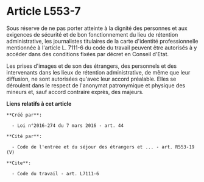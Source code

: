 # Article L553-7

Sous réserve de ne pas porter atteinte à la dignité des personnes et aux exigences de sécurité et de bon fonctionnement du
lieu de rétention administrative, les journalistes titulaires de la carte d'identité professionnelle mentionnée à l'article
L. 7111-6 du code du travail peuvent être autorisés à y accéder dans des conditions fixées par décret en Conseil d'Etat.

Les prises d'images et de son des étrangers, des personnels et des intervenants dans les lieux de rétention administrative,
de même que leur diffusion, ne sont autorisées qu'avec leur accord préalable. Elles se déroulent dans le respect de
l'anonymat patronymique et physique des mineurs et, sauf accord contraire exprès, des majeurs.

**Liens relatifs à cet article**

	**Créé par**:

	  - Loi n°2016-274 du 7 mars 2016 - art. 44

	**Cité par**:

	  - Code de l'entrée et du séjour des étrangers et ... - art. R553-19 (V)

	**Cite**:

	  - Code du travail - art. L7111-6
